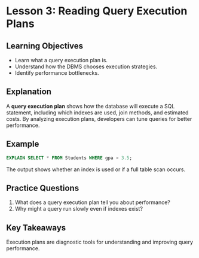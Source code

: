 # Lesson 3: Reading Query Execution Plans

## Learning Objectives
- Learn what a query execution plan is.
- Understand how the DBMS chooses execution strategies.
- Identify performance bottlenecks.

## Explanation
A **query execution plan** shows how the database will execute a SQL statement, including which indexes are used, join methods, and estimated costs. By analyzing execution plans, developers can tune queries for better performance.

## Example
```sql
EXPLAIN SELECT * FROM Students WHERE gpa > 3.5;
```
The output shows whether an index is used or if a full table scan occurs.

## Practice Questions
1. What does a query execution plan tell you about performance?
2. Why might a query run slowly even if indexes exist?

## Key Takeaways
Execution plans are diagnostic tools for understanding and improving query performance.
